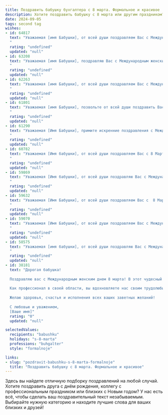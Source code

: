 ```yaml
---
title: Поздравить бабушку бухгалтера с 8 марта. Формальное и красивое
description: Хотите поздравить бабушку с 8 марта или другим праздником? Наш ИИ создаст незабываемое поздравление, а вы обязательно выделитесь среди других.  
date: 2024-09-05
tags: second tag
wishes:
- id: 64817
  text: "Уважаемая [имя Бабушки], от всей души поздравляем Вас с Международным женским днем! Желаем Вам крепкого здоровья, благополучия, семейного тепла и радости. Пусть Ваша работа бухгалтера всегда приносит Вам удовлетворение и успех. С праздником!
  "
  rating: "undefined"
  updated: "null"
- id: 63208
  text: "Уважаемая [имя Бабушки], поздравляю Вас с Международным женским днем 8 Марта! Пусть этот день подарит Вам море радости, тепла и нежности! Желаю Вам крепкого здоровья, семейного благополучия и успехов в Вашей непростой, но очень важной профессии бухгалтера.
  "
  rating: "undefined"
  updated: "null"
- id: 62263
  text: "Уважаемая [имя Бабушки], от всей души поздравляем Вас с Международным женским днем 8 Марта!  Желаем Вам крепкого здоровья,  радости,  благополучия и  вдохновения в Вашей нелегкой, но такой важной работе! Пусть  Ваши профессиональные достижения приносят Вам  удовлетворение, а  домашний очаг  будет  наполнен любовью  и  теплом!
  "
  rating: "undefined"
  updated: "null"
- id: 61801
  text: "Уважаемая [имя Бабушки], позвольте от всей души поздравить Вас с Международным женским днем! Желаю Вам крепкого здоровья, неиссякаемой энергии, благополучия и семейного тепла. Пусть Ваша работа бухгалтера приносит Вам удовлетворение и радость, а каждый день будет наполнен светлыми моментами. С праздником!
  "
  rating: "undefined"
  updated: "null"
- id: 61290
  text: "Уважаемая [Имя Бабушки], примите искренние поздравления с Международным женским днем! Желаю Вам крепкого здоровья, благополучия и весеннего настроения. Пусть Ваша работа бухгалтера всегда приносит Вам радость и удовлетворение, а дома царят уют и любовь!
  "
  rating: "undefined"
  updated: "null"
- id: 60782
  text: "Уважаемая [Имя бабушки], от всей души поздравляем Вас с 8 Марта! Пусть этот день принесет Вам радость, тепло и весеннее настроение. Желаем Вам крепкого здоровья, благополучия и  спокойствия. Пусть Ваша работа бухгалтера всегда приносит Вам удовлетворение и успех.
  "
  rating: "undefined"
  updated: "null"
- id: 59869
  text: "Уважаемая [Имя бабушки], от всей души поздравляю Вас с Международным женским днем! Желаю Вам крепкого здоровья, душевного тепла и весеннего настроения. Пусть Ваша работа бухгалтера приносит Вам радость и удовлетворение, а жизнь будет полна счастливых моментов.
  "
  rating: "undefined"
  updated: "null"
- id: 59632
  text: "Уважаемая [Имя Бабушки], от всей души поздравляем Вас с  8 Марта! Желаем Вам крепкого здоровья,  радости, благополучия и  огромного счастья! Пусть  работа бухгалтера  всегда приносит  Вам удовлетворение  и  успех  в  всех начинаниях.
  "
  rating: "undefined"
  updated: "null"
- id: 59070
  text: "Уважаемая [Имя Бабушки], от всей души поздравляем Вас с Международным женским днём 8 Марта! Желаем Вам крепкого здоровья, семейного благополучия и весеннего настроения! Пусть Ваша жизнь будет наполнена радостью, теплом и любовью близких!
  "
  rating: "undefined"
  updated: "null"
- id: 58575
  text: "Уважаемая [имя бабушки], от всей души поздравляю Вас с Международным женским днём 8 Марта! Желаю Вам крепкого здоровья, благополучия, весеннего настроения и, конечно же, успехов в Вашей нелёгкой, но важной профессии бухгалтера. Пусть все Ваши труды будут вознаграждены, а жизнь полна радости и счастья!
  "
  rating: "undefined"
  updated: "null"
- id: 38181
  text: "Дорогая бабушка!
  
  Поздравляю вас с Международным женским днем 8 марта! В этот чудесный день позвольте выразить вам свою искреннюю благодарность за тепло и заботу, которые вы дарите всей нашей семье. Вы — удивительный человек, и ваша мудрость, терпение и жизненный опыт являются для нас важным ориентиром.
  
  Как профессионал в своей области, вы вдохновляете нас своим трудолюбием и ответственностью. Пусть в вашем сердце всегда живет радость, а в жизни будет множество счастливых моментов.
  
  Желаю здоровья, счастья и исполнения всех ваших заветных желаний!
  
  С любовью и уважением,
  [Ваше имя]"
  rating: "0"
  updated: "null"

selectedValues:
  recipients: "babushku"
  holidays: "s-8-marta"
  professions: "buhgalter"
  style: "formalnoje"

links:
- slug: "pozdravit-babushku-s-8-marta-formalnoje"
  title: "Поздравить бабушку с 8 марта. Формальное и красивое"
---
```


Здесь вы найдете отличную подборку поздравлений на любой случай. 
Хотите поздравить друга с днём рождения, коллегу с профессиональным праздником или близких с Новым годом? У нас есть всё, чтобы сделать ваш поздравительный текст незабываемым. Выбирайте нужную категорию и находите лучшие слова для ваших близких и друзей!
